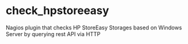 # check_hpstoreeasy
Nagios plugin that checks HP StoreEasy Storages based on Windows Server by querying rest API via HTTP
